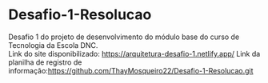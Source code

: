 # Desafio-1-Resolucao
Desafio 1 do projeto de desenvolvimento do módulo base do curso de Tecnologia da Escola DNC.
<br>
Link do site disponibilizado: https://arquitetura-desafio-1.netlify.app/
Link da planilha de registro de informação:https://github.com/ThayMosqueiro22/Desafio-1-Resolucao.git
